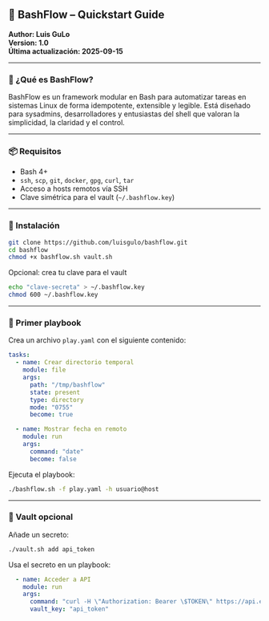 
## 📘 BashFlow – Quickstart Guide

**Author: Luis GuLo**  
**Version: 1.0**  
**Última actualización: 2025-09-15**

---

### 🚀 ¿Qué es BashFlow?

BashFlow es un framework modular en Bash para automatizar tareas en sistemas Linux de forma idempotente, extensible y legible. Está diseñado para sysadmins, desarrolladores y entusiastas del shell que valoran la simplicidad, la claridad y el control.

---

### 📦 Requisitos

- Bash 4+
- `ssh`, `scp`, `git`, `docker`, `gpg`, `curl`, `tar`
- Acceso a hosts remotos vía SSH
- Clave simétrica para el vault (`~/.bashflow.key`)

---

### 📁 Instalación

```bash
git clone https://github.com/luisgulo/bashflow.git
cd bashflow
chmod +x bashflow.sh vault.sh
```

Opcional: crea tu clave para el vault

```bash
echo "clave-secreta" > ~/.bashflow.key
chmod 600 ~/.bashflow.key
```

---

### 🧪 Primer playbook

Crea un archivo `play.yaml` con el siguiente contenido:

```yaml
tasks:
  - name: Crear directorio temporal
    module: file
    args:
      path: "/tmp/bashflow"
      state: present
      type: directory
      mode: "0755"
      become: true

  - name: Mostrar fecha en remoto
    module: run
    args:
      command: "date"
      become: false
```

Ejecuta el playbook:

```bash
./bashflow.sh -f play.yaml -h usuario@host
```

---

### 🔐 Vault opcional

Añade un secreto:

```bash
./vault.sh add api_token
```

Usa el secreto en un playbook:

```yaml
  - name: Acceder a API
    module: run
    args:
      command: "curl -H \"Authorization: Bearer \$TOKEN\" https://api.example.com"
      vault_key: "api_token"
```

